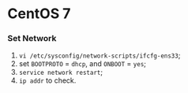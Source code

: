 # CentOS 7

### Set Network 
1. `vi /etc/sysconfig/network-scripts/ifcfg-ens33`;
2. set `BOOTPROTO` = `dhcp`, and `ONBOOT` = `yes`;
3. `service network restart`;
4. `ip addr` to check.